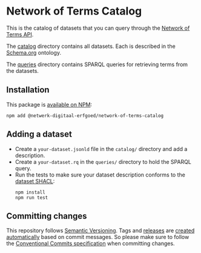 # Network of Terms Catalog

This is the catalog of datasets that you can query through the
[Network of Terms API](https://github.com/netwerk-digitaal-erfgoed/network-of-terms-api).

The [catalog](catalog/) directory contains all datasets.
Each is described in the [Schema.org](https://schema.org) ontology.

The [queries](catalog/queries/) directory contains SPARQL queries for retrieving terms from the datasets.

## Installation

This package is [available on NPM](https://www.npmjs.com/package/@netwerk-digitaal-erfgoed/network-of-terms-catalog):

```
npm add @netwerk-digitaal-erfgoed/network-of-terms-catalog
```

## Adding a dataset

* Create a `your-dataset.jsonld` file in the `catalog/` directory and add a description.
* Create a `your-dataset.rq` in the `queries/` directory to hold the SPARQL query.
* Run the tests to make sure your dataset description conforms to the [dataset SHACL](shacl/dataset.jsonld):
  ```
  npm install
  npm run test
  ```

## Committing changes

This repository follows [Semantic Versioning](https://semver.org). Tags and 
[releases](https://github.com/netwerk-digitaal-erfgoed/network-of-terms-catalog/releases) are
[created automatically](https://github.com/netwerk-digitaal-erfgoed/network-of-terms-catalog/blob/master/.github/workflows/release.yml)
based on commit messages. 
So please make sure to follow the [Conventional Commits specification](https://www.conventionalcommits.org/en/v1.0.0/#summary)
when committing changes.
